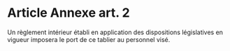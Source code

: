 # Article Annexe art. 2

Un règlement intérieur établi en application des dispositions législatives en vigueur imposera le port de ce tablier au personnel visé.
